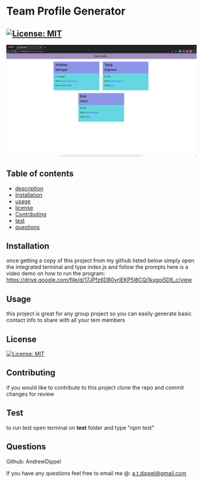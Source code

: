 # Team Profile Generator
  ## [![License: MIT](https://img.shields.io/badge/License-MIT-yellow.svg)](https://opensource.org/licenses/MIT)
  ![](lib/Screen%20Shot%202022-10-10%20at%2010.06.14%20pm.png)
  ## Table of contents
* [description](#description)
* [Installation](#Installation)
* [usage](#Usage)
* [license](#License)
* [Contributing](#Contributing)
* [test](#Test)
* [questions](#Questions)

## Installation
once getting a copy of this project from my github listed below simply open the integrated terminal and type index.js and follow the prompts 
here is a video demo on how to run the program: https://drive.google.com/file/d/17JPfz6DB0yrlEKP5l8CQi1kxgoi5D6_c/view
## Usage
this project is great for any group project so you can easily generate basic contact info to share with all your tem members
## License
[![License: MIT](https://img.shields.io/badge/License-MIT-yellow.svg)](https://opensource.org/licenses/MIT)
## Contributing
if you would like to contribute to this project clone the repo and commit changes for review
## Test
to run test open terminal on __test__ folder and type "npm test"
## Questions
Github: AndrewDippel 

If you have any questions feel free to email me @: a.t.dippel@gmail.com

